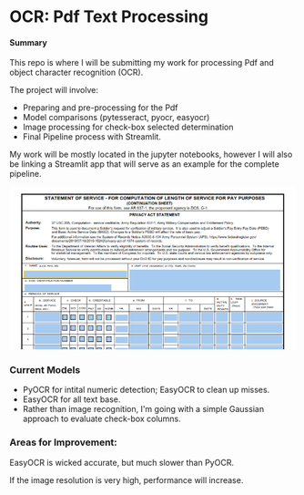 # OCR: Pdf Text Processing

#### Summary

This repo is where I will be submitting my work for processing Pdf and object character recognition (OCR).

The project will involve:
- Preparing and pre-processing for the Pdf
- Model comparisons (pytesseract, pyocr, easyocr)
- Image processing for check-box selected determination
- Final Pipeline process with Streamlit.

My work will be mostly located in the jupyter notebooks, however I will also be linking a Streamlit app that will serve as an example for the complete pipeline.

![1506](https://github.com/calebsmo/Springboard/blob/main/Springboard%20Projects/OCR/Example.png)


### Current Models
- PyOCR for intital numeric detection; EasyOCR to clean up misses.
- EasyOCR for all text base.
- Rather than image recognition, I'm going with a simple Gaussian approach to evaluate check-box columns.

### Areas for Improvement:
EasyOCR is wicked accurate, but much slower than PyOCR.

If the image resolution is very high, performance will increase.

